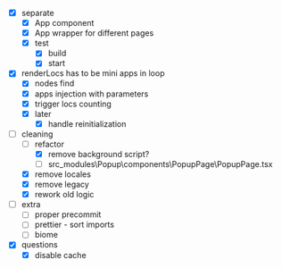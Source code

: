 - [x] separate
  - [x] App component
  - [x] App wrapper for different pages
  - [x] test
    - [x] build
    - [x] start

- [x] renderLocs has to be mini apps in loop
  - [x] nodes find
  - [x] apps injection with parameters
  - [x] trigger locs counting
  - [x] later
    - [x] handle reinitialization

- [ ] cleaning
  - [ ] refactor
    - [x] remove background script?
    - [ ] src\_modules\Popup\components\PopupPage\PopupPage.tsx
  - [x] remove locales
  - [x] remove legacy
  - [x] rework old logic

- [ ] extra
  - [ ] proper precommit
  - [ ] prettier - sort imports
  - [ ] biome

- [x] questions
  - [x] disable cache